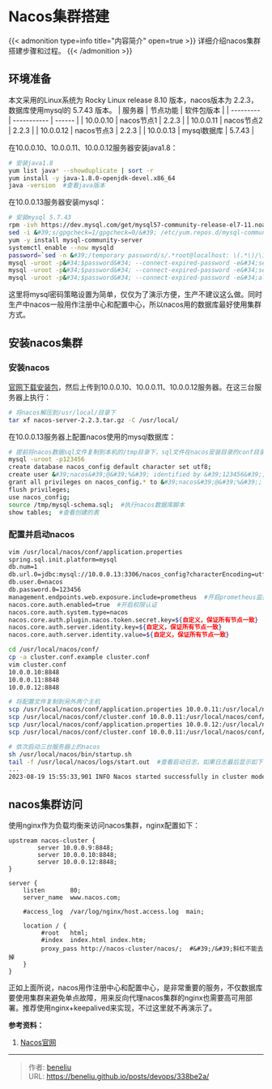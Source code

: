 # Nacos集群搭建


{{&lt; admonition type=info title=&#34;内容简介&#34; open=true &gt;}}
详细介绍nacos集群搭建步骤和过程。
{{&lt; /admonition &gt;}}

## 环境准备

本文采用的Linux系统为 Rocky Linux release 8.10 版本，nacos版本为 2.2.3，数据库使用mysql的 5.7.43 版本。
| 服务器    | 节点功能    | 软件包版本   |
| --------- | ----------- | ------ |
| 10.0.0.10 | nacos节点1  | 2.2.3  |
| 10.0.0.11 | nacos节点2  | 2.2.3  |
| 10.0.0.12 | nacos节点3  | 2.2.3  |
| 10.0.0.13 | mysql数据库 | 5.7.43 |

在10.0.0.10、10.0.0.11、10.0.0.12服务器安装java1.8：
```bash
# 安装java1.8
yum list java* --showduplicate | sort -r
yum install -y java-1.8.0-openjdk-devel.x86_64
java -version  #查看java版本
```
在10.0.0.13服务器安装mysql：
```bash
# 安装mysql 5.7.43
rpm -ivh https://dev.mysql.com/get/mysql57-community-release-el7-11.noarch.rpm
sed -i &#39;s/gpgcheck=1/gpgcheck=0/&#39; /etc/yum.repos.d/mysql-community.repo
yum -y install mysql-community-server
systemctl enable --now mysqld
password=`sed -n &#39;/temporary password/s/.*root@localhost: \(.*\)/\1/p&#39; /var/log/mysqld.log`
mysql -uroot -p&#34;$password&#34; --connect-expired-password -e&#34;set global validate_password_policy=0;&#34;
mysql -uroot -p&#34;$password&#34; --connect-expired-password -e&#34;set global validate_password_length=6;&#34;
mysql -uroot -p&#34;$password&#34; --connect-expired-password -e&#34;alter user &#39;root&#39;@&#39;localhost&#39; identified by &#39;123456&#39;;&#34;
```
这里将mysql密码策略设置为简单，仅仅为了演示方便，生产不建议这么做。同时生产中nacos一般用作注册中心和配置中心，所以nacos用的数据库最好使用集群方式。

## 安装nacos集群

### 安装nacos

[官网下载安装包](https://nacos.io/download/release-history/?spm=5238cd80.2ef5001f.0.0.3f613b7c5qOhNG)，然后上传到10.0.0.10、10.0.0.11、10.0.0.12服务器。在这三台服务器上执行：
```bash
# 将nacos解压到/usr/local/目录下
tar xf nacos-server-2.2.3.tar.gz -C /usr/local/
```
在10.0.0.13服务器上配置nacos使用的mysql数据库：
```bash
# 提前将nacos数据sql文件复制到本机的/tmp目录下，sql文件在nacos安装目录的conf目录下：/usr/local/nacos/conf/
mysql -uroot -p123456
create database nacos_config default character set utf8;
create user &#39;nacos&#39;@&#39;%&#39; identified by &#39;123456&#39;;  #演示用，生产请保证密码复杂度
grant all privileges on nacos_config.* to &#39;nacos&#39;@&#39;%&#39;;
flush privileges;
use nacos_config;
source /tmp/mysql-schema.sql;  #执行nacos数据库脚本
show tables;  #查看创建的表
```

### 配置并启动nacos

```bash
vim /usr/local/nacos/conf/application.properties
spring.sql.init.platform=mysql
db.num=1
db.url.0=jdbc:mysql://10.0.0.13:3306/nacos_config?characterEncoding=utf8&amp;connectTimeout=1000&amp;socketTimeout=3000&amp;autoReconnect=true&amp;useUnicode=true&amp;useSSL=false&amp;serverTimezone=UTC
db.user.0=nacos
db.password.0=123456
management.endpoints.web.exposure.include=prometheus  #开启prometheus监控
nacos.core.auth.enabled=true  #开启权限认证
nacos.core.auth.system.type=nacos
nacos.core.auth.plugin.nacos.token.secret.key=${自定义，保证所有节点一致}
nacos.core.auth.server.identity.key=${自定义，保证所有节点一致}
nacos.core.auth.server.identity.value=${自定义，保证所有节点一致}

cd /usr/local/nacos/conf/
cp -a cluster.conf.example cluster.conf
vim cluster.conf
10.0.0.10:8848
10.0.0.11:8848
10.0.0.12:8848

# 将配置文件复制到另外两个主机
scp /usr/local/nacos/conf/application.properties 10.0.0.11:/usr/local/nacos/conf/
scp /usr/local/nacos/conf/cluster.conf 10.0.0.11:/usr/local/nacos/conf/
scp /usr/local/nacos/conf/application.properties 10.0.0.12:/usr/local/nacos/conf/
scp /usr/local/nacos/conf/cluster.conf 10.0.0.11:/usr/local/nacos/conf/

# 依次启动三台服务器上的nacos
sh /usr/local/nacos/bin/startup.sh
tail -f /usr/local/nacos/logs/start.out  #查看启动日志，如果日志最后显示如下，则成功
...
2023-08-19 15:55:33,901 INFO Nacos started successfully in cluster mode. use external storage
```

## nacos集群访问

使用nginx作为负载均衡来访问nacos集群，nginx配置如下：
```nginx
upstream nacos-cluster {
        server 10.0.0.9:8848;
        server 10.0.0.10:8848;
        server 10.0.0.12:8848;
}

server {
    listen       80;
    server_name  www.nacos.com;

    #access_log  /var/log/nginx/host.access.log  main;

    location / {
         #root   html;
         #index  index.html index.htm;
         proxy_pass http://nacos-cluster/nacos/;  #&#39;/&#39;斜杠不能去掉
    }
}
```
正如上面所说，nacos用作注册中心和配置中心，是非常重要的服务，不仅数据库要使用集群来避免单点故障，用来反向代理nacos集群的nginx也需要高可用部署。推荐使用nginx&#43;keepalived来实现，不过这里就不再演示了。

**参考资料：**
1. [Nacos官网](https://nacos.io/)

---

> 作者: [beneliu](https://github.com/beneliu)  
> URL: https://beneliu.github.io/posts/devops/338be2a/  

